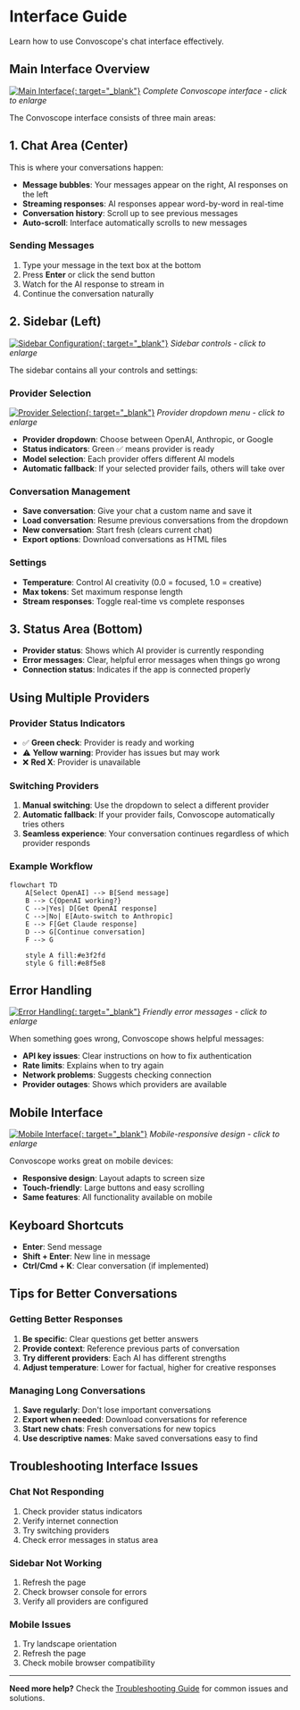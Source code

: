 # Interface Guide

Learn how to use Convoscope's chat interface effectively.

## Main Interface Overview

[![Main Interface](../assets/screenshots/01-main-interface.png){: target="_blank"}](../assets/screenshots/01-main-interface.png)
*Complete Convoscope interface - click to enlarge*

The Convoscope interface consists of three main areas:

## 1. Chat Area (Center)

This is where your conversations happen:

- **Message bubbles**: Your messages appear on the right, AI responses on the left
- **Streaming responses**: AI responses appear word-by-word in real-time
- **Conversation history**: Scroll up to see previous messages
- **Auto-scroll**: Interface automatically scrolls to new messages

### Sending Messages

1. Type your message in the text box at the bottom
2. Press **Enter** or click the send button
3. Watch for the AI response to stream in
4. Continue the conversation naturally

## 2. Sidebar (Left)

[![Sidebar Configuration](../assets/screenshots/06-sidebar-configuration.png){: target="_blank"}](../assets/screenshots/06-sidebar-configuration.png)
*Sidebar controls - click to enlarge*

The sidebar contains all your controls and settings:

### Provider Selection

[![Provider Selection](../assets/screenshots/02-provider-selector-open.png){: target="_blank"}](../assets/screenshots/02-provider-selector-open.png)
*Provider dropdown menu - click to enlarge*

- **Provider dropdown**: Choose between OpenAI, Anthropic, or Google
- **Status indicators**: Green ✅ means provider is ready
- **Model selection**: Each provider offers different AI models
- **Automatic fallback**: If your selected provider fails, others will take over

### Conversation Management

- **Save conversation**: Give your chat a custom name and save it
- **Load conversation**: Resume previous conversations from the dropdown
- **New conversation**: Start fresh (clears current chat)
- **Export options**: Download conversations as HTML files

### Settings

- **Temperature**: Control AI creativity (0.0 = focused, 1.0 = creative)
- **Max tokens**: Set maximum response length
- **Stream responses**: Toggle real-time vs complete responses

## 3. Status Area (Bottom)

- **Provider status**: Shows which AI provider is currently responding
- **Error messages**: Clear, helpful error messages when things go wrong
- **Connection status**: Indicates if the app is connected properly

## Using Multiple Providers

### Provider Status Indicators

- ✅ **Green check**: Provider is ready and working
- ⚠️ **Yellow warning**: Provider has issues but may work
- ❌ **Red X**: Provider is unavailable

### Switching Providers

1. **Manual switching**: Use the dropdown to select a different provider
2. **Automatic fallback**: If your provider fails, Convoscope automatically tries others
3. **Seamless experience**: Your conversation continues regardless of which provider responds

### Example Workflow

```mermaid
flowchart TD
    A[Select OpenAI] --> B[Send message]
    B --> C{OpenAI working?}
    C -->|Yes| D[Get OpenAI response]
    C -->|No| E[Auto-switch to Anthropic]
    E --> F[Get Claude response]
    D --> G[Continue conversation]
    F --> G

    style A fill:#e3f2fd
    style G fill:#e8f5e8
```

## Error Handling

[![Error Handling](../assets/screenshots/04-error-handling-stAlert.png){: target="_blank"}](../assets/screenshots/04-error-handling-stAlert.png)
*Friendly error messages - click to enlarge*

When something goes wrong, Convoscope shows helpful messages:

- **API key issues**: Clear instructions on how to fix authentication
- **Rate limits**: Explains when to try again
- **Network problems**: Suggests checking connection
- **Provider outages**: Shows which providers are available

## Mobile Interface

[![Mobile Interface](../assets/screenshots/05-mobile-interface.png){: target="_blank"}](../assets/screenshots/05-mobile-interface.png)
*Mobile-responsive design - click to enlarge*

Convoscope works great on mobile devices:

- **Responsive design**: Layout adapts to screen size
- **Touch-friendly**: Large buttons and easy scrolling
- **Same features**: All functionality available on mobile

## Keyboard Shortcuts

- **Enter**: Send message
- **Shift + Enter**: New line in message
- **Ctrl/Cmd + K**: Clear conversation (if implemented)

## Tips for Better Conversations

### Getting Better Responses

1. **Be specific**: Clear questions get better answers
2. **Provide context**: Reference previous parts of conversation
3. **Try different providers**: Each AI has different strengths
4. **Adjust temperature**: Lower for factual, higher for creative responses

### Managing Long Conversations

1. **Save regularly**: Don't lose important conversations
2. **Export when needed**: Download conversations for reference
3. **Start new chats**: Fresh conversations for new topics
4. **Use descriptive names**: Make saved conversations easy to find

## Troubleshooting Interface Issues

### Chat Not Responding
1. Check provider status indicators
2. Verify internet connection
3. Try switching providers
4. Check error messages in status area

### Sidebar Not Working
1. Refresh the page
2. Check browser console for errors
3. Verify all providers are configured

### Mobile Issues
1. Try landscape orientation
2. Refresh the page
3. Check mobile browser compatibility

---

**Need more help?** Check the [Troubleshooting Guide](troubleshooting.md) for common issues and solutions.